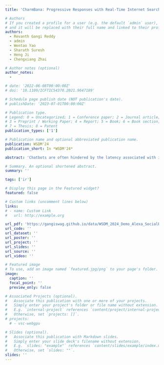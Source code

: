 ```yaml
---
title: 'CharmBana: Progressive Responses with Real-Time Internet Search for Knowledge-Powered Conversations (WSDM-24)'

# Authors
# If you created a profile for a user (e.g. the default `admin` user), write the username (folder name) here
# and it will be replaced with their full name and linked to their profile.
authors:
  - Revanth Gangi Reddy
  - admin
  - Wentao Yao
  - Sharath Suresh
  - Heng Ji
  - Chengxiang Zhai

# Author notes (optional)
author_notes:
  -

# date: '2022-06-08T00:00:00Z'
# doi: '10.1109/ICFTIC54370.2021.9647189'

# Schedule page publish date (NOT publication's date).
# publishDate: '2023-07-01T00:00:00Z'

# Publication type.
# Legend: 0 = Uncategorized; 1 = Conference paper; 2 = Journal article;
# 3 = Preprint / Working Paper; 4 = Report; 5 = Book; 6 = Book section;
# 7 = Thesis; 8 = Patent
publication_types: ['1']

# Publication name and optional abbreviated publication name.
publication: WSDM'24
publication_short: In *WSDM'24*

abstract: 'Chatbots are often hindered by the latency associated with integrating real-time web search results, compromising user experience. To overcome this, we present CharmBana, an innovative social chatbot that introduces the use of progressive response generation to effortlessly blend search results into the bot’s responses, while ensuring low response latency. The use of progressive responses is especially beneficial for voice-based chatbots, where the preliminary response buys time for a detailed follow-up, ensuring a smooth user interaction. As a result, our method not only cuts down user waiting times by 50% but also generates more relevant, precise, and engaging search inquiries. When tested in the Alexa Prize Socialbot Grand Challenge 5 , our chatbot employing progressive responses consistently received higher user ratings.'

# Summary. An optional shortened abstract.
summary: ''

tags: ['ir']

# Display this page in the Featured widget?
featured: false

# Custom links (uncomment lines below)
links:
# - name: Custom Link
#   url: http://example.org

url_pdf: 'https://gangiswag.github.io/data/WSDM_2024_Demo_Alexa_SocialBot.pdf'
url_code: '' 
url_dataset: ''
url_poster: ''
url_project: ''
url_slides: ''
url_source: ''
url_video: ''

# Featured image
# To use, add an image named `featured.jpg/png` to your page's folder.
image:
  caption: ''
  focal_point: ''
  preview_only: false

# Associated Projects (optional).
#   Associate this publication with one or more of your projects.
#   Simply enter your project's folder or file name without extension.
#   E.g. `internal-project` references `content/project/internal-project/index.md`.
#   Otherwise, set `projects: []`.
# projects:
  # - vsc-webgpu

# Slides (optional).
#   Associate this publication with Markdown slides.
#   Simply enter your slide deck's filename without extension.
#   E.g. `slides: "example"` references `content/slides/example/index.md`.
#   Otherwise, set `slides: ""`.
slides: ''
---
```


